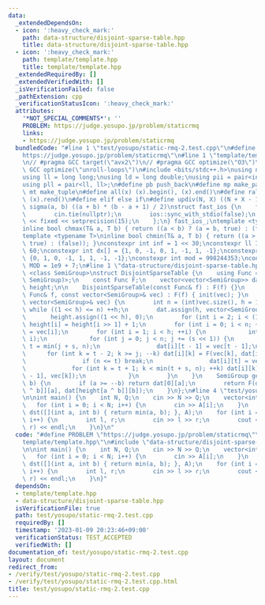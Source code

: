 ```yaml
---
data:
  _extendedDependsOn:
  - icon: ':heavy_check_mark:'
    path: data-structure/disjoint-sparse-table.hpp
    title: data-structure/disjoint-sparse-table.hpp
  - icon: ':heavy_check_mark:'
    path: template/template.hpp
    title: template/template.hpp
  _extendedRequiredBy: []
  _extendedVerifiedWith: []
  _isVerificationFailed: false
  _pathExtension: cpp
  _verificationStatusIcon: ':heavy_check_mark:'
  attributes:
    '*NOT_SPECIAL_COMMENTS*': ''
    PROBLEM: https://judge.yosupo.jp/problem/staticrmq
    links:
    - https://judge.yosupo.jp/problem/staticrmq
  bundledCode: "#line 1 \"test/yosupo/static-rmq-2.test.cpp\"\n#define PROBLEM \"\
    https://judge.yosupo.jp/problem/staticrmq\"\n#line 1 \"template/template.hpp\"\
    \n// #pragma GCC target(\"avx2\")\n// #pragma GCC optimize(\"O3\")\n// #pragma\
    \ GCC optimize(\"unroll-loops\")\n#include <bits/stdc++.h>\nusing namespace std;\n\
    using ll = long long;\nusing ld = long double;\nusing pii = pair<int, int>;\n\
    using pll = pair<ll, ll>;\n#define pb push_back\n#define mp make_pair\n#define\
    \ mt make_tuple\n#define all(x) (x).begin(), (x).end()\n#define rall(x) (x).rbegin(),\
    \ (x).rend()\n#define elif else if\n#define updiv(N, X) ((N + X - 1) / X)\n#define\
    \ sigma(a, b) ((a + b) * (b - a + 1) / 2)\nstruct fast_ios {\n    fast_ios() {\n\
    \        cin.tie(nullptr);\n        ios::sync_with_stdio(false);\n        cout\
    \ << fixed << setprecision(15);\n    };\n} fast_ios_;\ntemplate <typename T>\n\
    inline bool chmax(T& a, T b) { return ((a < b) ? (a = b, true) : (false)); }\n\
    template <typename T>\ninline bool chmin(T& a, T b) { return ((a > b) ? (a = b,\
    \ true) : (false)); }\nconstexpr int inf = 1 << 30;\nconstexpr ll INF = 1LL <<\
    \ 60;\nconstexpr int dx[] = {1, 0, -1, 0, 1, -1, 1, -1};\nconstexpr int dy[] =\
    \ {0, 1, 0, -1, 1, 1, -1, -1};\nconstexpr int mod = 998244353;\nconstexpr int\
    \ MOD = 1e9 + 7;\n#line 1 \"data-structure/disjoint-sparse-table.hpp\"\ntemplate\
    \ <class SemiGroup>\nstruct DisjointSparseTable {\n    using Func = function<SemiGroup(SemiGroup,\
    \ SemiGroup)>;\n    const Func F;\n    vector<vector<SemiGroup>> dat;\n    vector<int>\
    \ height;\n\n    DisjointSparseTable(const Func& f) : F(f) {}\n    DisjointSparseTable(const\
    \ Func& f, const vector<SemiGroup>& vec) : F(f) { init(vec); }\n    void init(const\
    \ vector<SemiGroup>& vec) {\n        int n = (int)vec.size(), h = 1;\n       \
    \ while ((1 << h) <= n) ++h;\n        dat.assign(h, vector<SemiGroup>(n));\n \
    \       height.assign((1 << h), 0);\n        for (int i = 2; i < (1 << h); i++)\
    \ height[i] = height[i >> 1] + 1;\n        for (int i = 0; i < n; ++i) dat[0][i]\
    \ = vec[i];\n        for (int i = 1; i < h; ++i) {\n            int s = (1 <<\
    \ i);\n            for (int j = 0; j < n; j += (s << 1)) {\n                int\
    \ t = min(j + s, n);\n                dat[i][t - 1] = vec[t - 1];\n          \
    \      for (int k = t - 2; k >= j; --k) dat[i][k] = F(vec[k], dat[i][k + 1]);\n\
    \                if (n <= t) break;\n                dat[i][t] = vec[t];\n   \
    \             for (int k = t + 1; k < min(t + s, n); ++k) dat[i][k] = F(dat[i][k\
    \ - 1], vec[k]);\n            }\n        }\n    }\n    SemiGroup get(int a, int\
    \ b) {\n        if (a >= --b) return dat[0][a];\n        return F(dat[height[a\
    \ ^ b]][a], dat[height[a ^ b]][b]);\n    }\n};\n#line 4 \"test/yosupo/static-rmq-2.test.cpp\"\
    \n\nint main() {\n    int N, Q;\n    cin >> N >> Q;\n    vector<int> A(N);\n \
    \   for (int i = 0; i < N; i++) {\n        cin >> A[i];\n    }\n    DisjointSparseTable<int>\
    \ dst([](int a, int b) { return min(a, b); }, A);\n    for (int i = 0; i < Q;\
    \ i++) {\n        int l, r;\n        cin >> l >> r;\n        cout << dst.get(l,\
    \ r) << endl;\n    }\n}\n"
  code: "#define PROBLEM \"https://judge.yosupo.jp/problem/staticrmq\"\n#include \"\
    template/template.hpp\"\n#include \"data-structure/disjoint-sparse-table.hpp\"\
    \n\nint main() {\n    int N, Q;\n    cin >> N >> Q;\n    vector<int> A(N);\n \
    \   for (int i = 0; i < N; i++) {\n        cin >> A[i];\n    }\n    DisjointSparseTable<int>\
    \ dst([](int a, int b) { return min(a, b); }, A);\n    for (int i = 0; i < Q;\
    \ i++) {\n        int l, r;\n        cin >> l >> r;\n        cout << dst.get(l,\
    \ r) << endl;\n    }\n}"
  dependsOn:
  - template/template.hpp
  - data-structure/disjoint-sparse-table.hpp
  isVerificationFile: true
  path: test/yosupo/static-rmq-2.test.cpp
  requiredBy: []
  timestamp: '2023-01-09 20:23:46+09:00'
  verificationStatus: TEST_ACCEPTED
  verifiedWith: []
documentation_of: test/yosupo/static-rmq-2.test.cpp
layout: document
redirect_from:
- /verify/test/yosupo/static-rmq-2.test.cpp
- /verify/test/yosupo/static-rmq-2.test.cpp.html
title: test/yosupo/static-rmq-2.test.cpp
---
```

